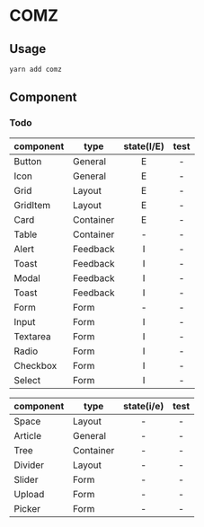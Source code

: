 # COMZ

## Usage

```bash
yarn add comz
```

## Component

### Todo


|   component    |    type    |   state(I/E)     |    test    |
|----------------|------------|:----------------:|:----------:|
| Button         | General    | E                | -          |
| Icon           | General    | E                | -          |
| Grid           | Layout     | E                | -          |
| GridItem       | Layout     | E                | -          |
| Card           | Container  | E                | -          |
| Table          | Container  | -                | -          |
| Alert          | Feedback   | I                | -          |
| Toast          | Feedback   | I                | -          |
| Modal          | Feedback   | I                | -          |
| Toast          | Feedback   | I                | -          |
| Form           | Form       | -                | -          |
| Input          | Form       | I                | -          |
| Textarea       | Form       | I                | -          |
| Radio          | Form       | I                | -          |
| Checkbox       | Form       | I                | -          |
| Select         | Form       | I                | -          |

|   component    |    type    |    state(i/e)    |    test    |
|----------------|------------|:----------------:|:----------:|
| Space          | Layout     | -                | -          |
| Article        | General    | -                | -          |
| Tree           | Container  | -                | -          |
| Divider        | Layout     | -                | -          |
| Slider         | Form       | -                | -          |
| Upload         | Form       | -                | -          |
| Picker         | Form       | -                | -          |